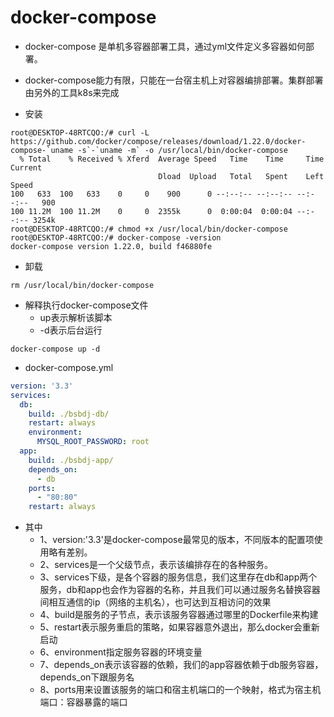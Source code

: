 # docker-compose

* docker-compose 是单机多容器部署工具，通过yml文件定义多容器如何部署。
* docker-compose能力有限，只能在一台宿主机上对容器编排部署。集群部署由另外的工具k8s来完成

* 安装

```
root@DESKTOP-48RTCQO:/# curl -L https://github.com/docker/compose/releases/download/1.22.0/docker-compose-`uname -s`-`uname -m` -o /usr/local/bin/docker-compose
  % Total    % Received % Xferd  Average Speed   Time    Time     Time  Current
                                 Dload  Upload   Total   Spent    Left  Speed
100   633  100   633    0     0    900      0 --:--:-- --:--:-- --:--:--   900
100 11.2M  100 11.2M    0     0  2355k      0  0:00:04  0:00:04 --:--:-- 3254k
root@DESKTOP-48RTCQO:/# chmod +x /usr/local/bin/docker-compose
root@DESKTOP-48RTCQO:/# docker-compose -version
docker-compose version 1.22.0, build f46880fe
```

* 卸载

```
rm /usr/local/bin/docker-compose
```
* 解释执行docker-compose文件
    * up表示解析该脚本
    * -d表示后台运行 
```
docker-compose up -d
```

* docker-compose.yml
```yaml
version: '3.3'
services:
  db:
    build: ./bsbdj-db/
    restart: always
    environment:
      MYSQL_ROOT_PASSWORD: root
  app:
    build: ./bsbdj-app/
    depends_on:
      - db
    ports:
      - "80:80"
    restart: always

```
* 其中
    * 1、version:'3.3'是docker-compose最常见的版本，不同版本的配置项使用略有差别。
    * 2、services是一个父级节点，表示该编排存在的各种服务。
    * 3、services下级，是各个容器的服务信息，我们这里存在db和app两个服务，db和app也会作为容器的名称，并且我们可以通过服务名替换容器间相互通信的ip（网络的主机名），也可达到互相访问的效果
    * 4、build是服务的子节点，表示该服务容器通过哪里的Dockerfile来构建
    * 5、restart表示服务重启的策略，如果容器意外退出，那么docker会重新启动
    * 6、environment指定服务容器的环境变量
    * 7、depends_on表示该容器的依赖，我们的app容器依赖于db服务容器，depends_on下跟服务名
    * 8、ports用来设置该服务的端口和宿主机端口的一个映射，格式为宿主机端口：容器暴露的端口
